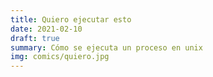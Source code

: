 ```yaml
---
title: Quiero ejecutar esto
date: 2021-02-10
draft: true
summary: Cómo se ejecuta un proceso en unix
img: comics/quiero.jpg
---
```

